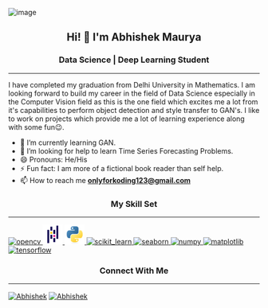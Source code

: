 ![image](https://user-images.githubusercontent.com/77848178/163581892-66cd3774-6ed8-47f4-ae71-6b5efaedf5e3.png)

<h2 align='center'>Hi! 🙏 I'm Abhishek Maurya</h2>
<h3 align='center'>Data Science | Deep Learning Student</h3>
<hr>
I have completed my graduation from Delhi University in Mathematics. I am looking forward to build my career in the field of Data Science especially in the Computer Vision field as this is the one field which excites me a lot from it's capabilities to perform object detection and style transfer to GAN's. I like to work on projects which provide me a lot of learning experience along with some fun😉.


- 🌱 I’m currently learning GAN.
- 🤔 I’m looking for help to learn Time Series Forecasting Problems.
- 😄 Pronouns: He/His
- ⚡ Fun fact: I am more of a fictional book reader than self help.
- 📫 How to reach me **onlyforkoding123@gmail.com**

<h3 align='center'>My Skill Set</h2>
<hr>
<p align="left">
<a href="https://opencv.org/" target="_blank" rel="noreferrer"> 
  <img src="https://www.vectorlogo.zone/logos/opencv/opencv-icon.svg" alt="opencv" width="40" height="40"/> 
</a> 
<a href="https://pandas.pydata.org/" target="_blank" rel="noreferrer">
  <img src="https://raw.githubusercontent.com/devicons/devicon/2ae2a900d2f041da66e950e4d48052658d850630/icons/pandas/pandas-original.svg" alt="pandas" width="40" height="40"/> 
</a>
<a href="https://www.python.org" target="_blank" rel="noreferrer"> 
  <img src="https://raw.githubusercontent.com/devicons/devicon/master/icons/python/python-original.svg" alt="python" width="40" height="40"/> 
</a>
<a href="https://scikit-learn.org/" target="_blank" rel="noreferrer"> 
  <img src="https://upload.wikimedia.org/wikipedia/commons/0/05/Scikit_learn_logo_small.svg" alt="scikit_learn" width="40" height="40"/>
</a>
<a href="https://seaborn.pydata.org/" target="_blank" rel="noreferrer">
  <img src="https://seaborn.pydata.org/_images/logo-mark-lightbg.svg" alt="seaborn" width="40" height="40"/>
</a> 
<a href="https://numpy.org/" target="_blank" rel="noreferrer">
  <img src="https://numpy.org/images/logo.svg" alt="numpy" width="40" height="40"/>
</a> 
<a href="https://matplotlib.org/" target="_blank" rel="noreferrer">
  <img src="https://matplotlib.org/_static/images/logo2.svg" alt="matplotlib" width="40" height="40"/>
</a> 
<a href="https://www.tensorflow.org" target="_blank" rel="noreferrer">
  <img src="https://www.vectorlogo.zone/logos/tensorflow/tensorflow-icon.svg" alt="tensorflow" width="40" height="40"/>
</a>
</p>


<h3 align="center">Connect With Me</h3>
<hr>
<p align="left">
<a href="https://www.linkedin.com/in/abhishek-maurya-dl/" target="blank"><img align="center" src="https://raw.githubusercontent.com/rahuldkjain/github-profile-readme-generator/master/src/images/icons/Social/linked-in-alt.svg" alt="Abhishek" height="30" width="40" /></a>
<a href="https://www.kaggle.com/abhishek123maurya" target="blank"><img align="center" src="https://raw.githubusercontent.com/rahuldkjain/github-profile-readme-generator/master/src/images/icons/Social/kaggle.svg" alt="Abhishek" height="30" width="40" /></a>
</p>
